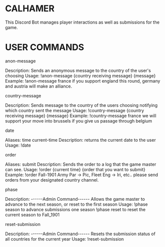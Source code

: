 # CALHAMER
This Discord Bot manages player interactions as well as submissions for the game.

# USER COMMANDS

anon-message

Description: Sends an anonymous message to the country of the user's choosing
Usage: !anon-message {country receiving message} {message}
Example: !anon-message france if you support england this round, germany and austria will make an alliance.


country-message

Description: Sends message to the country of the users choosing notifying which country sent the message
Usage: !country-message {country receiving message} {message}
Example: !country-message france we will support your move into brussels if you give us passage through belgium


date

Aliases: time current-time
Description: returns the current date to the user
Usage: !date


order

Aliases: submit
Description: Sends the order to a log that the game master can see.
Usage: !order {current time} {order that you want to submit}
Example: !order Fall-1901 Army Par -> Pic, Fleet Eng -> Iri, etc..
please send orders from your designated country channel.


phase

Description: ------Admin Command------
Allows the game master to advance to the next season, or reset to the first season
Usage: !phase  season to advance submissions one season
!phase reset to reset the current season to Fall_1901


reset-submission

Description: ------Admin Command------
Resets the submission status of all countries for the current year
Usage: !reset-submission
